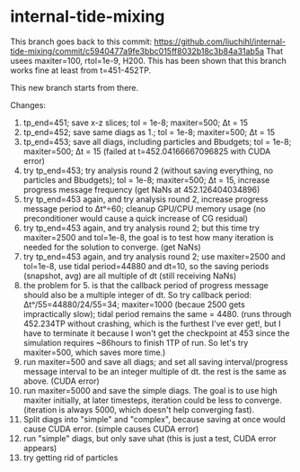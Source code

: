 # internal-tide-mixing

This branch goes back to this commit: https://github.com/liuchihl/internal-tide-mixing/commit/c5940477a9fe3bbc015ff8032b18c3b84a31ab5a
That usees maxiter=100, rtol=1e-9, H200. This has been shown that this branch works fine at least from t=451-452TP.

This new branch starts from there.

Changes:
1. tp_end=451; save x-z slices; tol = 1e-8; maxiter=500; Δt = 15
2. tp_end=452; save same diags as 1.; tol = 1e-8; maxiter=500; Δt = 15
3. tp_end=453; save all diags, including particles and Bbudgets; tol = 1e-8; maxiter=500; Δt = 15 (failed at t=452.04166667096825 with CUDA error)
4. try tp_end=453; try analysis round 2 (without saving everything, no particles and Bbudgets); tol = 1e-8; maxiter=500; Δt = 15, increase progress message frequency (get NaNs at 452.126404034896)
5. try tp_end=453 again, and try analysis round 2, increase progress message period to Δtᵒ÷60; cleanup GPU/CPU memory usage (no preconditioner would cause a quick increase of CG residual)
5. try tp_end=453 again, and try analysis round 2; but this time try maxiter=2500 and tol=1e-8, the goal is to test how many iteration is needed for the solution to converge. (get NaNs)
5. try tp_end=453 again, and try analysis round 2; use maxiter=2500 and tol=1e-8, use tidal period=44880 and dt=10, so the saving periods (snapshot, avg) are all multiple of dt (still receiving NaNs)
6. the problem for 5. is that the callback period of progress message should also be a multiple integer of dt. So try callback period: Δtᵒ/55=44880/24/55=34; maxiter=1000 (becaue 2500 gets impractically slow); tidal period remains the same = 4480. (runs through 452.234TP without crashing, which is the furthest I've ever get!, but I have to terminate it because I won't get the checkpoint at 453 since the simulation requires ~86hours to finish 1TP of run. So let's try maxiter=500, which saves more time.)
7. run maxiter=500 and save all diags; and set all saving interval/progress message interval to be an integer multiple of dt. the rest is the same as above. (CUDA error)
8. run maxiter=5000 and save the simple diags. The goal is to use high maxiter initially, at later timesteps, iteration could be less to converge. (iteration is always 5000, which doesn't help converging fast).
9. Split diags into "simple" and "complex", because saving at once would cause CUDA error. (simple causes CUDA error)
10. run "simple" diags, but only save uhat (this is just a test, CUDA error appears)
11. try getting rid of particles

